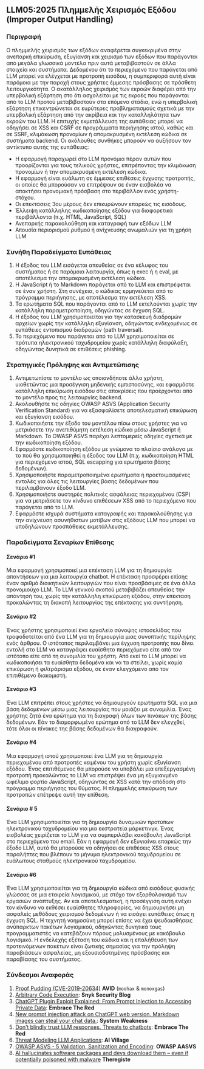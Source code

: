 ## LLM05:2025 Πλημμελής Xειρισμός  Eξόδου (Improper Output Handling)

### Περιγραφή

Ο πλημμελής χειρισμός των εξόδων αναφέρεται συγκεκριμένα στην ανεπαρκή επικύρωση, εξυγίανση και χειρισμό των εξόδων που παράγονται από μεγάλα γλωσσικά μοντέλα πριν αυτά μεταβιβαστούν σε άλλα στοιχεία και συστήματα. Δεδομένου ότι το περιεχόμενο που παράγεται από LLM μπορεί να ελέγχεται με προτροπή εισόδου, η συμπεριφορά αυτή είναι παρόμοια με την παροχή στους χρήστες έμμεσης πρόσβασης σε πρόσθετη λειτουργικότητα.
Ο ακατάλληλος χειρισμός των εκροών διαφέρει από την υπερβολική εξάρτηση στο ότι ασχολείται με τις εκροές που παράγονται από το LLM προτού μεταβιβαστούν στα επόμενα στάδια, ενώ η υπερβολική εξάρτηση επικεντρώνεται σε ευρύτερες προβληματισμούς σχετικά με την υπερβολική εξάρτηση από την ακρίβεια και την καταλληλότητα των εκροών του LLM.
Η επιτυχής εκμετάλλευση της ευπάθειας μπορεί να οδηγήσει σε XSS και CSRF σε προγράμματα περιήγησης ιστού, καθώς και σε SSRF, κλιμάκωση προνομίων ή απομακρυσμένη εκτέλεση κώδικα σε συστήματα backend.
Οι ακόλουθες συνθήκες μπορούν να αυξήσουν τον αντίκτυπο αυτής της ευπάθειας:

- Η εφαρμογή παραχωρεί στο LLM προνόμια πέραν αυτών που προορίζονται για τους τελικούς χρήστες, επιτρέποντας την κλιμάκωση προνομίων ή την απομακρυσμένη εκτέλεση κώδικα.
- Η εφαρμογή είναι ευάλωτη σε έμμεσες επιθέσεις έγχυσης προτροπής, οι οποίες θα μπορούσαν να επιτρέψουν σε έναν εισβολέα να αποκτήσει προνομιακή πρόσβαση στο περιβάλλον ενός χρήστη-στόχου.
- Οι επεκτάσεις 3ου μέρους δεν επικυρώνουν επαρκώς τις εισόδους.
- Έλλειψη κατάλληλης κωδικοποίησης εξόδου για διαφορετικά περιβάλλοντα (π.χ. HTML, JavaScript, SQL)
- Ανεπαρκής παρακολούθηση και καταγραφή των εξόδων LLM
- Απουσία περιορισμού ρυθμού ή ανίχνευσης ανωμαλιών για τη χρήση LLM

### Συνήθη Παραδείγματα Ευπάθειας

1. Η έξοδος του LLM εισάγεται απευθείας σε ένα κέλυφος του συστήματος ή σε παρόμοια λειτουργία, όπως η exec ή η eval, με αποτέλεσμα την απομακρυσμένη εκτέλεση κώδικα.
2. Η JavaScript ή το Markdown παράγεται από το LLM και επιστρέφεται σε έναν χρήστη. Στη συνέχεια, ο κώδικας ερμηνεύεται από το πρόγραμμα περιήγησης, με αποτέλεσμα την εκτέλεση XSS.
3. Τα ερωτήματα SQL που παράγονται από το LLM εκτελούνται χωρίς την κατάλληλη παραμετροποίηση, οδηγώντας σε έγχυση SQL.
4. Η έξοδος του LLM χρησιμοποιείται για την κατασκευή διαδρομών αρχείων χωρίς την κατάλληλη εξυγίανση, οδηγώντας ενδεχομένως σε ευπάθειες εντοπισμού διαδρομών (path traversal).
5. Το περιεχόμενο που παράγεται από το LLM χρησιμοποιείται σε πρότυπα ηλεκτρονικού ταχυδρομείου χωρίς κατάλληλη διαφύλαξη, οδηγώντας δυνητικά σε επιθέσεις phishing.

### Στρατηγικές Πρόληψης και Αντιμετώπισης

1. Αντιμετωπίστε το μοντέλο ως οποιονδήποτε άλλο χρήστη, υιοθετώντας μια προσέγγιση μηδενικής εμπιστοσύνης, και εφαρμόστε κατάλληλη επικύρωση εισόδου στις αποκρίσεις που προέρχονται από το μοντέλο προς τις λειτουργίες backend.
2. Ακολουθήστε τις οδηγίες OWASP ASVS (Application Security Verification Standard) για να εξασφαλίσετε αποτελεσματική επικύρωση και εξυγίανση εισόδου.
3. Κωδικοποιήστε την έξοδο του μοντέλου πίσω στους χρήστες για να μετριάσετε την ανεπιθύμητη εκτέλεση κώδικα μέσω JavaScript ή Markdown. Το OWASP ASVS παρέχει λεπτομερείς οδηγίες σχετικά με την κωδικοποίηση εξόδου.
4. Εφαρμόστε κωδικοποίηση εξόδου με γνώμονα το πλαίσιο ανάλογα με το πού θα χρησιμοποιηθεί η έξοδος του LLM (π.χ. κωδικοποίηση HTML για περιεχόμενο ιστού, SQL escapping για ερωτήματα βάσης δεδομένων).
5. Χρησιμοποιήστε παραμετροποιημένα ερωτήματα ή προετοιμασμένες εντολές για όλες τις λειτουργίες βάσης δεδομένων που περιλαμβάνουν έξοδο LLM.
6. Χρησιμοποιήστε αυστηρές πολιτικές ασφάλειας περιεχομένου (CSP) για να μετριάσετε τον κίνδυνο επιθέσεων XSS από το περιεχόμενο που παράγεται από το LLM.
7. Εφαρμόστε ισχυρά συστήματα καταγραφής και παρακολούθησης για την ανίχνευση ασυνήθιστων μοτίβων στις εξόδους LLM που μπορεί να υποδηλώνουν προσπάθειες εκμετάλλευσης.

### Παραδείγματα Σεναρίων Επίθεσης

#### Σενάριο #1

  Μια εφαρμογή χρησιμοποιεί μια επέκταση LLM για τη δημιουργία απαντήσεων για μια λειτουργία chatbot. Η επέκταση προσφέρει επίσης έναν αριθμό διοικητικών λειτουργιών που είναι προσβάσιμες σε ένα άλλο προνομιούχο LLM. Το LLM γενικού σκοπού μεταβιβάζει απευθείας την απάντησή του, χωρίς την κατάλληλη επικύρωση εξόδου, στην επέκταση προκαλώντας τη διακοπή λειτουργίας της επέκτασης για συντήρηση.

#### Σενάριο #2

  Ένας χρήστης χρησιμοποιεί ένα εργαλείο σύνοψης ιστοσελίδας που τροφοδοτείται από ένα LLM για τη δημιουργία μιας συνοπτικής περίληψης ενός άρθρου. Ο ιστότοπος περιλαμβάνει μια έγχυση προτροπής που δίνει εντολή στο LLM να καταγράψει ευαίσθητο περιεχόμενο είτε από τον ιστότοπο είτε από τη συνομιλία του χρήστη. Από εκεί το LLM μπορεί να κωδικοποιήσει τα ευαίσθητα δεδομένα και να τα στείλει, χωρίς καμία επικύρωση ή φιλτράρισμα εξόδου, σε έναν ελεγχόμενο από τον επιτιθέμενο διακομιστή.

#### Σενάριο #3

  Ένα LLM επιτρέπει στους χρήστες να δημιουργούν ερωτήματα SQL για μια βάση δεδομένων μέσω μιας λειτουργίας που μοιάζει με συνομιλία. Ένας χρήστης ζητά ένα ερώτημα για τη διαγραφή όλων των πινάκων της βάσης δεδομένων. Εάν το διαμορφωμένο ερώτημα από το LLM δεν ελεγχθεί, τότε όλοι οι πίνακες της βάσης δεδομένων θα διαγραφούν.

#### Σενάριο #4

  Μια εφαρμογή ιστού χρησιμοποιεί ένα LLM για τη δημιουργία περιεχομένου από προτροπές κειμένου του χρήστη χωρίς εξυγίανση εξόδου. Ένας επιτιθέμενος θα μπορούσε να υποβάλει μια επεξεργασμένη προτροπή προκαλώντας το LLM να επιστρέψει ένα μη εξυγιανμένο ωφέλιμο φορτίο JavaScript, οδηγώντας σε XSS κατά την απόδοση στο πρόγραμμα περιήγησης του θύματος. Η πλημμελής επικύρωση των προτροπών επέτρεψε αυτή την επίθεση.

#### Σενάριο # 5

  Ένα LLM χρησιμοποιείται για τη δημιουργία δυναμικών προτύπων ηλεκτρονικού ταχυδρομείου για μια εκστρατεία μάρκετινγκ. Ένας εισβολέας χειρίζεται το LLM για να συμπεριλάβει κακόβουλη JavaScript στο περιεχόμενο του email. Εάν η εφαρμογή δεν εξυγιαίνει επαρκώς την έξοδο LLM, αυτό θα μπορούσε να οδηγήσει σε επιθέσεις XSS στους παραλήπτες που βλέπουν το μήνυμα ηλεκτρονικού ταχυδρομείου σε ευάλωτους σταθμούς ηλεκτρονικού ταχυδρομείου.

#### Σενάριο #6

  Ένα LLM χρησιμοποιείται για τη δημιουργία κώδικα από εισόδους φυσικής γλώσσας σε μια εταιρεία λογισμικού, με στόχο τον εξορθολογισμό των εργασιών ανάπτυξης. Αν και αποτελεσματική, η προσέγγιση αυτή ενέχει τον κίνδυνο να εκθέσει ευαίσθητες πληροφορίες, να δημιουργήσει μη ασφαλείς μεθόδους χειρισμού δεδομένων ή να εισάγει ευπάθειες όπως η έγχυση SQL. Η τεχνητή νοημοσύνη μπορεί επίσης να έχει ψευδαισθήσεις ανύπαρκτων πακέτων λογισμικού, οδηγώντας δυνητικά τους προγραμματιστές να κατεβάζουν πόρους μολυσμένους με κακόβουλο λογισμικό. Η ενδελεχής εξέταση του κώδικα και η επαλήθευση των προτεινόμενων πακέτων είναι ζωτικής σημασίας για την πρόληψη παραβιάσεων ασφαλείας, μη εξουσιοδοτημένης πρόσβασης και παραβίασης του συστήματος.

### Σύνδεσμοι Αναφοράς

1. [Proof Pudding (CVE-2019-20634)](https://avidml.org/database/avid-2023-v009/) **AVID** (`moohax` & `monoxgas`)
2. [Arbitrary Code Execution](https://security.snyk.io/vuln/SNYK-PYTHON-LANGCHAIN-5411357): **Snyk Security Blog**
3. [ChatGPT Plugin Exploit Explained: From Prompt Injection to Accessing Private Data](https://embracethered.com/blog/posts/2023/chatgpt-cross-plugin-request-forgery-and-prompt-injection./): **Embrace The Red**
4. [New prompt injection attack on ChatGPT web version. Markdown images can steal your chat data.](https://systemweakness.com/new-prompt-injection-attack-on-chatgpt-web-version-ef717492c5c2?gi=8daec85e2116): **System Weakness**
5. [Don’t blindly trust LLM responses. Threats to chatbots](https://embracethered.com/blog/posts/2023/ai-injections-threats-context-matters/): **Embrace The Red**
6. [Threat Modeling LLM Applications](https://aivillage.org/large%20language%20models/threat-modeling-llm/): **AI Village**
7. [OWASP ASVS - 5 Validation, Sanitization and Encoding](https://owasp-aasvs4.readthedocs.io/en/latest/V5.html#validation-sanitization-and-encoding): **OWASP AASVS**
8. [AI hallucinates software packages and devs download them – even if potentially poisoned with malware](https://www.theregister.com/2024/03/28/ai_bots_hallucinate_software_packages/) **Theregiste**
